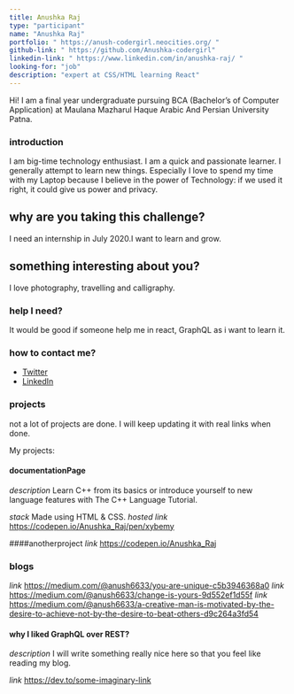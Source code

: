 ```yaml
---
title: Anushka Raj
type: "participant"
name: "Anushka Raj"
portfolio: " https://anush-codergirl.neocities.org/ "
github-link: " https://github.com/Anushka-codergirl"
linkedin-link: " https://www.linkedin.com/in/anushka-raj/ "
looking-for: "job"
description: "expert at CSS/HTML learning React"
---
```


Hi! I am a final year undergraduate pursuing BCA (Bachelor’s of Computer Application) at Maulana Mazharul Haque Arabic And Persian University Patna.

### introduction

I am big-time technology enthusiast. I am a quick and passionate learner. I generally attempt to learn new things. Especially I love to spend my time with my Laptop because I believe in the power of Technology: if we used it right, it could give us power and privacy.

## why are you taking this challenge?

I need an internship in July 2020.I want to learn and grow.

## something interesting about you?

I love photography, travelling and calligraphy.

### help I need?

It would be good if someone help me in react, GraphQL as i want to learn it.

### how to contact me?

- [Twitter](https://twitter.com/AnushCodergirl)
- [LinkedIn](https://www.linkedin.com/in/anushka-raj/)

### projects

not a lot of projects are done. I will keep updating it with real links when done.

My projects:

#### documentationPage

_description_ Learn C++ from its basics or introduce yourself to new language features with The C++ Language Tutorial. 

_stack_ Made using HTML & CSS.
_hosted link_ https://codepen.io/Anushka_Raj/pen/xybemy

####anotherproject
_link_ https://codepen.io/Anushka_Raj

### blogs

_link_ https://medium.com/@anush6633/you-are-unique-c5b3946368a0
_link_ https://medium.com/@anush6633/change-is-yours-9d552ef1d55f
_link_ https://medium.com/@anush6633/a-creative-man-is-motivated-by-the-desire-to-achieve-not-by-the-desire-to-beat-others-d9c264a3fd54

#### why I liked GraphQL over REST?

_description_ I will write something really nice here so that you feel like reading my blog.

_link_ https://dev.to/some-imaginary-link
